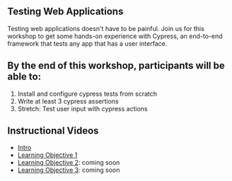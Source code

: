 ## Testing Web Applications

Testing web applications doesn't have to be painful. Join us for this workshop to get some hands-on experience with Cypress, an end-to-end framework that tests any app that has a user interface.

## By the end of this workshop, participants will be able to:

1. Install and configure cypress tests from scratch
1. Write at least 3 cypress assertions
1. Stretch: Test user input with cypress actions

## Instructional Videos

* [Intro](https://youtu.be/LF8yQ5stVUA)
* [Learning Objective 1](https://youtu.be/SbvQpy3FTmw)
* [Learning Objective 2](): coming soon
* [Learning Objective 3](): coming soon
